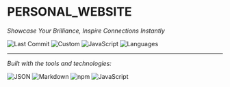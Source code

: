 # PERSONAL_WEBSITE

*Showcase Your Brilliance, Inspire Connections Instantly*

![Last Commit](https://img.shields.io/github/last-commit/yourusername/your-repo-name)
![Custom](https://img.shields.io/badge/last%20commit-last%20saturday-blue)
![JavaScript](https://img.shields.io/badge/javascript-35.9%25-yellow)
![Languages](https://img.shields.io/github/languages/count/yourusername/your-repo-name)

---

*Built with the tools and technologies:*

![JSON](https://img.shields.io/badge/JSON-000000?style=for-the-badge&logo=json&logoColor=white)
![Markdown](https://img.shields.io/badge/Markdown-000000?style=for-the-badge&logo=markdown&logoColor=white)
![npm](https://img.shields.io/badge/NPM-CB3837?style=for-the-badge&logo=npm&logoColor=white)
![JavaScript](https://img.shields.io/badge/JavaScript-F7DF1E?style=for-the-badge&logo=javascript&logoColor=black)

